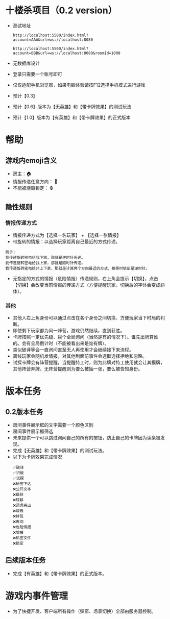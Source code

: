 # 十楼杀项目（0.2 version）

- 测试地址

  ```http://localhost:5500/index.html?account=AAA&url=ws://localhost:8080```

  ```http://localhost:5500/index.html?account=BBB&url=ws://localhost:8080&roomId=1000```
- 无数据库设计
- 登录只需要一个账号即可
- 仅仅适配手机浏览器，如果电脑体验请按F12选择手机模式进行游戏
- 预计【0.3】
- 预计【0.6】版本为【无英雄】和【带卡牌效果】的测试玩法
- 预计【1.0】版本为【有英雄】和【带卡牌效果】的正式版本

# 帮助

## 游戏内emoji含义

- 房主：🏠
- 情报传递任意方向： 🔄
- 不能被烧毁锁定： 🔒

## 隐性规则

### 情报传递方式

- 情报传递方式为【选择一名玩家】 + 【选择一张情报】
- 带旋转的情报：以选择玩家距离自己最近的方式传递。

```
例子：
我传递旋转密电给我下家，那就是逆时针传递。
我传递旋转密电给我上家，那就是顺时针传递。
我传递旋转密电给非上下家，那就是计算两个方向最近的方式，相等时依旧是逆时针。
```

- 无指定的方式的情报（危险情报）传递规则，右上角会提示【切换】，点击【切换】会改变当前情报的传递方式（方便提醒玩家，切换后的字体会变成斜体）。

### 其他

- 其他人右上角身份可以通过点击在各个身份之间切换、方便玩家当下时局的判断。
- 即使剩下玩家都为同一阵营，游戏仍然继续，直到获胜。
- 卡牌按照一定优先级、挨个全局询问（当然是有的情况下）。谁先出牌算谁的。会有全局倒计时（不能被看出来是谁有牌）。
- 类似破译等会一直询问直至无人再使用才会继续接下来流程。
- 离线玩家会随机发情报，对其他到面前事件会选取选择拒绝和忽略。
- 试探卡牌会有阵营提醒，当提醒特工时，则为此牌对特工使用就会让其摸牌，其他阵营弃牌。无阵营提醒则为要么被抽一张，要么被告知身份。

# 版本任务

## 0.2版本任务

- 房间事件展示框的文字需要一个颜色区别
- 房间事件展示框筛选
- 未来提供一个可以跳过询问自己的所有的按钮，防止自己的卡牌因为读条被发现。
- 完成【无英雄】和【带卡牌效果】的测试玩法。
- 以下为卡牌效果完成情况
  ```
  ✅破译
  ✅识破
  ✅试探
  ❌秘密下达
  ❌公开文本
  ❌截获
  ❌转移
  ❌调虎离山
  ❌烧毁
  ❌掉包
  ❌离间
  ❌危险情报
  ❌增援
  ❌机密文件
  ❌锁定
  ```

## 后续版本任务

- 完成【有英雄】和【带卡牌效果】的正式版本。

# 游戏内事件管理

- 为了快捷开发、客户端所有操作（弹窗、场景切换）全部由服务器控制。

[//]: # (![游戏事件流程图]&#40;/resoures/event.png&#41;)